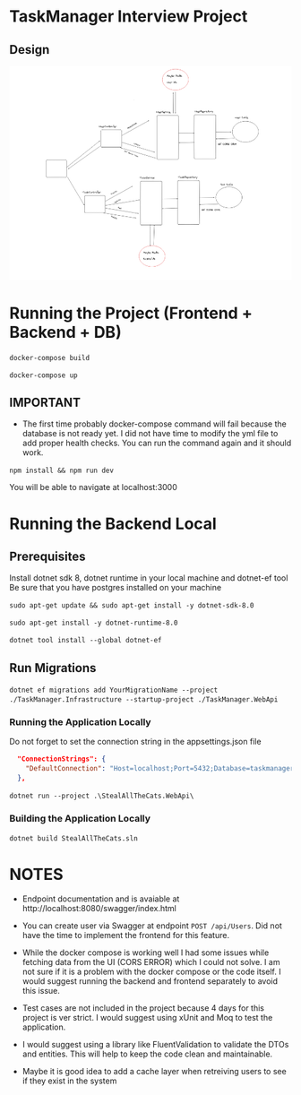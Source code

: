 # TaskManager Interview Project
## Design

![Design](./img.png)

# Running the Project (Frontend + Backend + DB)

```docker-compose build```

```docker-compose up```

## IMPORTANT

- The first time probably docker-compose command will fail because the database is not ready yet. I did not have time
to modify the yml file to add proper health checks. You can run the command again and it should work.

```npm install && npm run dev```

You will be able to navigate at localhost:3000


# Running the Backend Local

##  Prerequisites
Install dotnet sdk 8, dotnet runtime  in your local machine and dotnet-ef tool
Be sure that you have postgres installed on your machine

```sudo apt-get update && sudo apt-get install -y dotnet-sdk-8.0```

```sudo apt-get install -y dotnet-runtime-8.0```

```dotnet tool install --global dotnet-ef```

## Run Migrations

```dotnet ef migrations add YourMigrationName --project ./TaskManager.Infrastructure --startup-project ./TaskManager.WebApi```

### Running the Application Locally
Do not forget to set the connection string in the appsettings.json file

```json
  "ConnectionStrings": {
    "DefaultConnection": "Host=localhost;Port=5432;Database=taskmanager;Username=postgres;Password=postgres"
  },
```

```dotnet run --project .\StealAllTheCats.WebApi\```

### Building the Application Locally

```dotnet build StealAllTheCats.sln```


# NOTES


- Endpoint documentation and is avaiable at http://localhost:8080/swagger/index.html 
- You can create user via Swagger at endpoint ```POST /api/Users```. Did not have the time to implement the frontend for this feature.
- While the docker compose is working well I had some issues while fetching data from the UI (CORS ERROR) which I could not solve. I am not sure if it is a problem with the docker compose or the code itself. 
I would suggest running the backend and frontend separately to avoid this issue.

- Test cases are not included in the project because 4 days for this project is ver strict. I would suggest using xUnit and Moq to test the application.
- I would suggest using a library like FluentValidation to validate the DTOs and entities. This will help to keep the code clean and maintainable.
- Maybe it is good idea to add a cache layer when retreiving users to see if they exist in the system